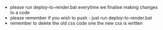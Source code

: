 - please run deploy-to-render.bat everytime we finalise making changes to a code
- please remember if you wish to push - just run deploy-to-render.bat
- remember to delete the old css code one the new css is written